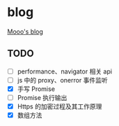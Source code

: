 # blog

[Mooo's blog](https://mooo-star.github.io/blog)

## TODO

- [ ] performance、navigator 相关 api
- [ ] js 中的 proxy、onerror 事件监听
- [x] 手写 Promise
- [ ] Promise 执行输出
- [x] Https 的加密过程及其工作原理
- [x] 数组方法
